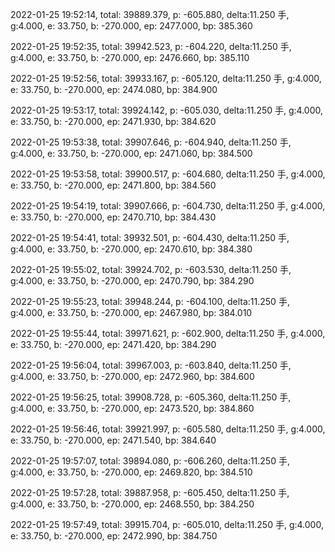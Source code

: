 2022-01-25 19:52:14, total: 39889.379, p: -605.880, delta:11.250 手, g:4.000, e: 33.750, b: -270.000, ep: 2477.000, bp: 385.360

2022-01-25 19:52:35, total: 39942.523, p: -604.220, delta:11.250 手, g:4.000, e: 33.750, b: -270.000, ep: 2476.660, bp: 385.110

2022-01-25 19:52:56, total: 39933.167, p: -605.120, delta:11.250 手, g:4.000, e: 33.750, b: -270.000, ep: 2474.080, bp: 384.900

2022-01-25 19:53:17, total: 39924.142, p: -605.030, delta:11.250 手, g:4.000, e: 33.750, b: -270.000, ep: 2471.930, bp: 384.620

2022-01-25 19:53:38, total: 39907.646, p: -604.940, delta:11.250 手, g:4.000, e: 33.750, b: -270.000, ep: 2471.060, bp: 384.500

2022-01-25 19:53:58, total: 39900.517, p: -604.680, delta:11.250 手, g:4.000, e: 33.750, b: -270.000, ep: 2471.800, bp: 384.560

2022-01-25 19:54:19, total: 39907.666, p: -604.730, delta:11.250 手, g:4.000, e: 33.750, b: -270.000, ep: 2470.710, bp: 384.430

2022-01-25 19:54:41, total: 39932.501, p: -604.430, delta:11.250 手, g:4.000, e: 33.750, b: -270.000, ep: 2470.610, bp: 384.380

2022-01-25 19:55:02, total: 39924.702, p: -603.530, delta:11.250 手, g:4.000, e: 33.750, b: -270.000, ep: 2470.790, bp: 384.290

2022-01-25 19:55:23, total: 39948.244, p: -604.100, delta:11.250 手, g:4.000, e: 33.750, b: -270.000, ep: 2467.980, bp: 384.010

2022-01-25 19:55:44, total: 39971.621, p: -602.900, delta:11.250 手, g:4.000, e: 33.750, b: -270.000, ep: 2471.420, bp: 384.290

2022-01-25 19:56:04, total: 39967.003, p: -603.840, delta:11.250 手, g:4.000, e: 33.750, b: -270.000, ep: 2472.960, bp: 384.600

2022-01-25 19:56:25, total: 39908.728, p: -605.360, delta:11.250 手, g:4.000, e: 33.750, b: -270.000, ep: 2473.520, bp: 384.860

2022-01-25 19:56:46, total: 39921.997, p: -605.580, delta:11.250 手, g:4.000, e: 33.750, b: -270.000, ep: 2471.540, bp: 384.640

2022-01-25 19:57:07, total: 39894.080, p: -606.260, delta:11.250 手, g:4.000, e: 33.750, b: -270.000, ep: 2469.820, bp: 384.510

2022-01-25 19:57:28, total: 39887.958, p: -605.450, delta:11.250 手, g:4.000, e: 33.750, b: -270.000, ep: 2468.550, bp: 384.250

2022-01-25 19:57:49, total: 39915.704, p: -605.010, delta:11.250 手, g:4.000, e: 33.750, b: -270.000, ep: 2472.990, bp: 384.750